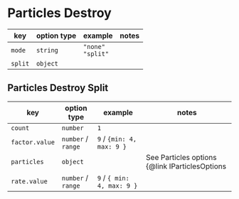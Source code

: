 # Particles Destroy

| key     | option type | example                 | notes |
| ------- | ----------- | ----------------------- | ----- |
| `mode`  | `string`    | `"none"`<br />`"split"` |       |
| `split` | `object`    |                         |       |

## Particles Destroy Split

| key            | option type          | example                    | notes                                                  |
|----------------| -------------------- |----------------------------|--------------------------------------------------------|
| `count`        | `number`             | `1`                        |                                                        |
| `factor.value` | `number` / `range`   | `9` / `{min: 4, max: 9 }`  |                                                        |
| `particles`    | `object`             |                            | See Particles options {@link IParticlesOptions | here} |
| `rate.value`   | `number` / `range`   | `9` / `{ min: 4, max: 9 }` |                                                        |
